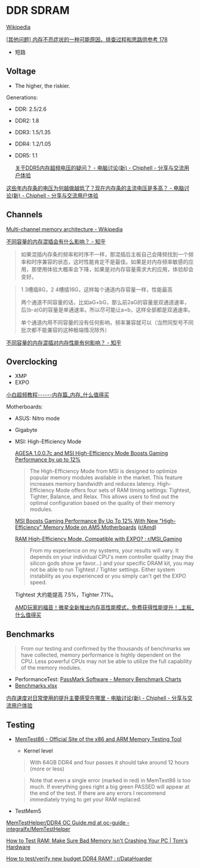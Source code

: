 # DDR SDRAM
[Wikipedia](https://en.wikipedia.org/wiki/DDR_SDRAM)

[\[其他问题\] 内存不亮症状的一种可能原因，排查过程和思路供参考 178](https://nga.178.com/read.php?tid=36581946&rand=14)
- 短路

## Voltage
- The higher, the riskier.

Generations:
- DDR: 2.5/2.6
- DDR2: 1.8
- DDR3: 1.5/1.35
- DDR4: 1.2/1.05
- DDR5: 1.1

  [关于DDR5内存超频电压的疑问？ - 电脑讨论(新) - Chiphell - 分享与交流用户体验](https://www.chiphell.com/thread-2470108-1-1.html)

[这些年内存条的电压为何越做越低了？现在内存条的主流电压是多高？ - 电脑讨论(新) - Chiphell - 分享与交流用户体验](https://www.chiphell.com/thread-2605938-1-1.html)

## Channels
[Multi-channel memory architecture - Wikipedia](https://en.wikipedia.org/wiki/Multi-channel_memory_architecture)

[不同容量的内存混插会有什么影响？ - 知乎](https://www.zhihu.com/question/644678950)
> 如果混插内存条的频率和时序不一样，那混插后主板自己会降频找到一个频率和时序兼容的状态，这时性能肯定不是最佳。如果是对内存频率敏感的应用，那使用体验大概率会下降，如果是对内存容量需求大的应用，体验却会变好。

> 1 3槽插8G，2 4槽插16G，这样每个通道内存容量一样，性能最高
> 
> 两个通道不同容量的话，比如aG+bG，那么前2aG的容量是双通道速率，后(b-a)G的容量是单通速率。所以尽可能让a=b，这样全部都是双通速率。
> 
> 单个通道内用不同容量的没有任何影响，频率兼容就可以（当然同型号不同批次都不能兼容的这种极端情况除外）

[不同容量的内存混插对内存性能有何影响？ - 知乎](https://zhuanlan.zhihu.com/p/600029607)

## Overclocking
- XMP
- EXPO

[小白超频教程------内存篇\_内存\_什么值得买](https://post.smzdm.com/p/a25rz47n/)

Motherboards:
- ASUS: Nitro mode

- Gigabyte

- MSI: High-Efficiency Mode
  
  [AGESA 1.0.0.7c and MSI High-Efficiency Mode Boosts Gaming Performance by up to 12%](https://www.msi.com/blog/do-agesa-1.0.0.7c-bios-and-msi-high-efficiency-mode-improve-gaming-performance)
  > The High-Efficiency Mode from MSI is designed to optimize popular memory modules available in the market. This feature increases memory bandwidth and reduces latency. High-Efficiency Mode offers four sets of RAM timing settings: Tightest, Tighter, Balance, and Relax. This allows users to find out the optimal configuration based on the quality of their memory modules.

  [MSI Boosts Gaming Performance By Up To 12% With New "High-Efficiency" Memory Mode on AM5 Motherboards](https://wccftech.com/msi-boosts-gaming-performance-by-up-to-12-with-new-high-efficiency-memory-mode-on-am5-motherboards/) ([r/Amd](https://www.reddit.com/r/Amd/comments/15xcyre/msi_boosts_gaming_performance_by_up_to_12_with/))

  [RAM High-Efficiency Mode, Compatible with EXPO? : r/MSI\_Gaming](https://www.reddit.com/r/MSI_Gaming/comments/167l6em/ram_highefficiency_mode_compatible_with_expo/)
  > From my experience on my systems, your results will vary. It depends on your individual CPU's mem controller quality (may the silicon gods show ye favor...) and your specific DRAM kit, you may not be able to run Tightest / Tighter settings. Either system instability as you experienced or you simply can't get the EXPO speed.

  Tightest 大约能提高 7.5%，Tighter 7.1%。

  [AMD玩家的福音！微星全新推出内存高性能模式，免费获得性能提升！\_主板\_什么值得买](https://post.smzdm.com/p/apv96mz9/)

## Benchmarks
> From our testing and confirmed by the thousands of benchmarks we have collected, memory performance is highly dependent on the CPU. Less powerful CPUs may not be able to utilize the full capability of the memory modules.

- PerformanceTest: [PassMark Software - Memory Benchmark Charts](https://www.memorybenchmark.net/)
- [Benchmarks.xlsx](Benchmarks.xlsx)

[内存速度对日常使用的提升主要感受在哪里 - 电脑讨论(新) - Chiphell - 分享与交流用户体验](https://www.chiphell.com/thread-2588159-1-1.html)

## Testing
- [MemTest86 - Official Site of the x86 and ARM Memory Testing Tool](https://www.memtest86.com/)
  - Kernel level

  > With 64GB DDR4 and four passes it should take around 12 hours (more or less)

  > Note that even a single error (marked in red) in MemTest86 is too much. If everything goes right a big green PASSED will appear at the end of the test. If there are any errors I recommend immediately trying to get your RAM replaced.

- TestMem5

[MemTestHelper/DDR4 OC Guide.md at oc-guide - integralfx/MemTestHelper](https://github.com/integralfx/MemTestHelper/blob/oc-guide/DDR4%20OC%20Guide.md#memory-testing-software)

[How to Test RAM: Make Sure Bad Memory Isn't Crashing Your PC | Tom's Hardware](https://www.tomshardware.com/how-to/how-to-test-ram)

[How to test/verify new budget DDR4 RAM? : r/DataHoarder](https://www.reddit.com/r/DataHoarder/comments/tip8bf/how_to_testverify_new_budget_ddr4_ram/)
